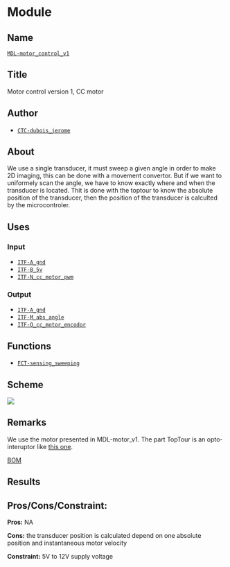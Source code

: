 # Module
<!---![](viewme.png)--->

## Name
[`MDL-motor_control_v1`]()

## Title
Motor control version 1, CC motor

## Author
* [`CTC-dubois_jerome`]()

## About
We use a single transducer, it must sweep a given angle in order to make 2D imaging, this can be done with a movement convertor. But if we want to uniformely scan the angle, we have to know exactly where and when the transducer is located. Thit is done with the toptour to know the absolute position of the transducer, then the position of the transducer is calculted by the microcontroler.

## Uses
### Input
* [`ITF-A_gnd`]()
* [`ITF-B_5v`]()
* [`ITF-N_cc_motor_pwm`]()

### Output
* [`ITF-A_gnd`]()
* [`ITF-M_abs_angle`]()
* [`ITF-O_cc_motor_encodor`]()

## Functions
* [`FCT-sensing_sweeping`]()

## Scheme
![](./images/scheme.png)

## Remarks
We use the motor presented in MDL-motor_v1. The part TopTour is an opto-interuptor like [this one](https://hackspark.fr/fr/opto-interrupter-with-holder.html).

[BOM](./src/MDL-motor_control_v1.csv)

## Results

## Pros/Cons/Constraint:

**Pros:** NA

**Cons:** the transducer position is calculated depend on one absolute position and instantaneous motor velocity

**Constraint:** 5V to 12V supply voltage
